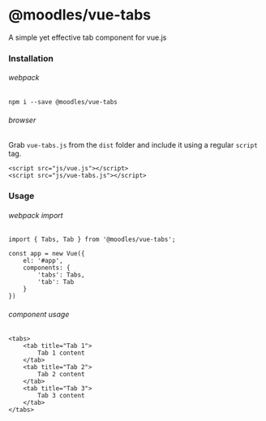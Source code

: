 # @moodles/vue-tabs

A simple yet effective tab component for vue.js

### Installation

###### webpack
`npm i --save @moodles/vue-tabs`

###### browser
Grab `vue-tabs.js` from the `dist` folder and include it using a regular `script` tag.

```
<script src="js/vue.js"></script>
<script src="js/vue-tabs.js"></script>
```

### Usage

###### webpack import
`import { Tabs, Tab } from '@moodles/vue-tabs';`

```
const app = new Vue({
    el: '#app',
    components: {
        'tabs': Tabs,
        'tab': Tab
    }
})
```

###### component usage

```
<tabs>
    <tab title="Tab 1">
        Tab 1 content
    </tab>
    <tab title="Tab 2">
        Tab 2 content
    </tab>
    <tab title="Tab 3">
        Tab 3 content
    </tab>
</tabs>
```
